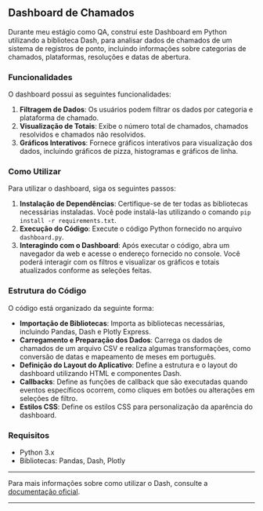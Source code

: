 ## Dashboard de Chamados

Durante meu estágio como QA, construí este Dashboard em Python utilizando a biblioteca Dash, para analisar dados de chamados de um sistema de registros de ponto, incluindo informações sobre categorias de chamados, plataformas, resoluções e datas de abertura.

### Funcionalidades

O dashboard possui as seguintes funcionalidades:

1. **Filtragem de Dados**: Os usuários podem filtrar os dados por categoria e plataforma de chamado.
2. **Visualização de Totais**: Exibe o número total de chamados, chamados resolvidos e chamados não resolvidos.
3. **Gráficos Interativos**: Fornece gráficos interativos para visualização dos dados, incluindo gráficos de pizza, histogramas e gráficos de linha.

### Como Utilizar

Para utilizar o dashboard, siga os seguintes passos:

1. **Instalação de Dependências**: Certifique-se de ter todas as bibliotecas necessárias instaladas. Você pode instalá-las utilizando o comando `pip install -r requirements.txt`.
2. **Execução do Código**: Execute o código Python fornecido no arquivo `dashboard.py`.
3. **Interagindo com o Dashboard**: Após executar o código, abra um navegador da web e acesse o endereço fornecido no console. Você poderá interagir com os filtros e visualizar os gráficos e totais atualizados conforme as seleções feitas.



### Estrutura do Código

O código está organizado da seguinte forma:

- **Importação de Bibliotecas**: Importa as bibliotecas necessárias, incluindo Pandas, Dash e Plotly Express.
- **Carregamento e Preparação dos Dados**: Carrega os dados de chamados de um arquivo CSV e realiza algumas transformações, como conversão de datas e mapeamento de meses em português.
- **Definição do Layout do Aplicativo**: Define a estrutura e o layout do dashboard utilizando HTML e componentes Dash.
- **Callbacks**: Define as funções de callback que são executadas quando eventos específicos ocorrem, como cliques em botões ou alterações em seleções de filtro.
- **Estilos CSS**: Define os estilos CSS para personalização da aparência do dashboard.

### Requisitos

- Python 3.x
- Bibliotecas: Pandas, Dash, Plotly

***
Para mais informações sobre como utilizar o Dash, consulte a [documentação oficial](https://dash.plotly.com/).
***

